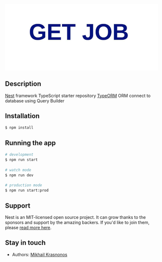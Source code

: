 ![](public/img/get-job.png)

## Description

[Nest](https://github.com/nestjs/nest) framework TypeScript starter repository
[TypeORM](https://typeorm.io/#/) ORM connect to database using Query Builder

## Installation

```bash
$ npm install
```

## Running the app

```bash
# development
$ npm run start

# watch mode
$ npm run dev

# production mode
$ npm run start:prod
```

## Support

Nest is an MIT-licensed open source project. It can grow thanks to the sponsors and support by the amazing backers. If you'd like to join them, please [read more here](https://docs.nestjs.com/support).

## Stay in touch

- Authors: 
  [Mikhail Krasnonos](https://github.com/Mishka31)

